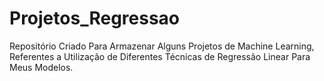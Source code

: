 # Projetos_Regressao
Repositório Criado Para Armazenar Alguns Projetos de Machine Learning, Referentes a Utilização de Diferentes Técnicas de Regressão Linear Para Meus Modelos.
